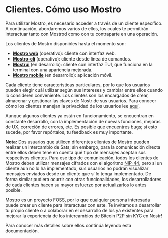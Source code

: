 # Clientes. Cómo uso Mostro

Para utilizar Mostro, es necesario acceder a través de un cliente específico. A continuación, abordaremos varios de ellos, los cuales te permitirán interactuar tanto con Mostrod como con tu contraparte en una operación. 

Los clientes de Mostro disponibles hasta el momento son:
- **[Mostro web](./mostro-web.md)** (operativo): cliente con interfaz web.
- **[Mostro-cli](./mostro-cli.md)** (operativo): cliente desde línea de comandos.
- **[Mostrui](./mostrui.md)** (en desarrollo): cliente con interfaz TUI, que funciona en la terminal con una apariencia mejorada.
- **[Mostro mobile](./mostro-mobile.md)** (en desarrollo): aplicación móvil.

Cada cliente tiene características particulares, por lo que los usuarios pueden elegir cuál utilizar según sus intereses y cambiar entre ellos cuando lo consideren conveniente. Los clientes son los encargados de crear, almacenar y gestionar las claves de Nostr de sus usuarios. Para conocer cómo los clientes manejan la privacidad de los usuarios lee [aquí](./privacy.md).

Aunque algunos clientes ya están en funcionamiento, se encuentran en constante desarrollo, con la implementación de nuevas funciones, mejoras de UX, correción de errores, etc. Es posible que encuentres bugs; si esto sucede, por favor repórtalos, tu feedback es muy importante.

 **Nota:** Dos usuarios que utilicen diferentes clientes de Mostro pueden realizar un intercambio de Sats; sin embargo, para la comunicación directa entre ellos deben tene en cuenta qué tipo de mensajes aceptan sus respectivos clientes. Para ese tipo de comunicación, todos los clientes de Mostro deben utilizar mensajes cifrados con el algoritmo [NIP-44](https://github.com/nostr-protocol/nips/blob/master/44.md), pero si un cliente aun no lo ha implementado, sus usuarios no podrán visualizar mensajes enviados desde un cliente que sí lo tenga implementado. De forma similar pudiera ocurrir con otras funcionalidades, los desarrolladores de cada clientes hacen su mayor esfuerzo por actualizarlos lo antes posible.

Mostro es un proyecto FOSS, por lo que cualquier persona interesada puede crear un cliente para interactuar con este. Te invitamos a desarrollar tu propio cliente o a colaborar en el desarrollo de los ya existentes para mejorar la experiencia de los intercambios de Bitcoin P2P sin KYC en Nostr!

Para conocer más detalles sobre ellos continúa leyendo esta documentación.
